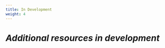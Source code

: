 ```yaml
---
title: In Development
weight: 4
---
```


# <i class="fa fa-wrench" aria-hidden="true"></i> *Additional resources in development*